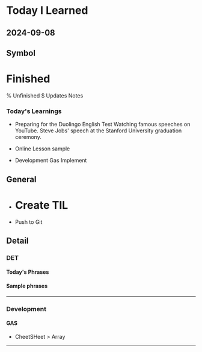 # Today I Learned

## 2024-09-08

## Symbol
# Finished
% Unfinished
$ Updates Notes


### Today's Learnings
 - Preparing for the Duolingo English Test
    Watching famous speeches on YouTube.
    Steve Jobs' speech at the Stanford University graduation ceremony.

 - Online Lesson
   sample

  - Development
   Gas Implement

## General
  - # Create TIL
  - Push to Git


## Detail

### DET
#### Today's Phrases
#### Sample phrases

---

### Development
#### GAS
  - CheetSHeet > Array

---